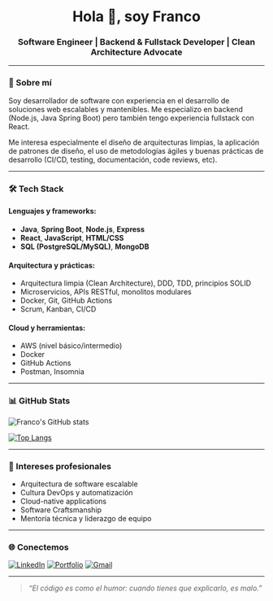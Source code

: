 <h1 align="center">Hola 👋, soy Franco</h1>
<h3 align="center">Software Engineer | Backend & Fullstack Developer | Clean Architecture Advocate</h3>

---

### 🧠 Sobre mí

Soy desarrollador de software con experiencia en el desarrollo de soluciones web escalables y mantenibles. Me especializo en backend (Node.js, Java Spring Boot) pero también tengo experiencia fullstack con React.  

Me interesa especialmente el diseño de arquitecturas limpias, la aplicación de patrones de diseño, el uso de metodologías ágiles y buenas prácticas de desarrollo (CI/CD, testing, documentación, code reviews, etc).

---

### 🛠️ Tech Stack

#### Lenguajes y frameworks:
- **Java**, **Spring Boot**, **Node.js**, **Express**
- **React**, **JavaScript**, **HTML/CSS**
- **SQL (PostgreSQL/MySQL)**, **MongoDB**

#### Arquitectura y prácticas:
- Arquitectura limpia (Clean Architecture), DDD, TDD, principios SOLID
- Microservicios, APIs RESTful, monolitos modulares
- Docker, Git, GitHub Actions
- Scrum, Kanban, CI/CD

#### Cloud y herramientas:
- AWS (nivel básico/intermedio)
- Docker
- GitHub Actions
- Postman, Insomnia

---

### 📊 GitHub Stats

![Franco's GitHub stats](https://github-readme-stats.vercel.app/api?username=TU_USUARIO&show_icons=true&theme=tokyonight)

[![Top Langs](https://github-readme-stats.vercel.app/api/top-langs/?username=TU_USUARIO&layout=compact&theme=tokyonight)](https://github.com/anuraghazra/github-readme-stats)

---

### 🎯 Intereses profesionales

- Arquitectura de software escalable
- Cultura DevOps y automatización
- Cloud-native applications
- Software Craftsmanship
- Mentoría técnica y liderazgo de equipo

---

### 🌐 Conectemos

[![LinkedIn](https://img.shields.io/badge/-LinkedIn-blue?style=flat-square&logo=linkedin&logoColor=white)](https://www.linkedin.com/in/tu-usuario)
[![Portfolio](https://img.shields.io/badge/Portfolio-000?style=flat-square&logo=vercel&logoColor=white)](https://tusitio.dev)
[![Gmail](https://img.shields.io/badge/-Email-c14438?style=flat-square&logo=gmail&logoColor=white)](mailto:tuemail@gmail.com)

---

> _“El código es como el humor: cuando tienes que explicarlo, es malo.”_

